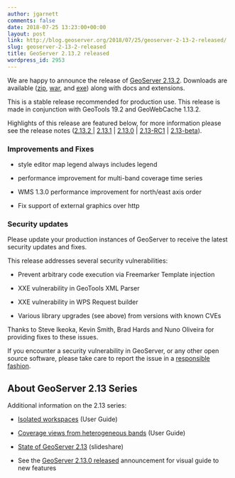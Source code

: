 ```yaml
---
author: jgarnett
comments: false
date: 2018-07-25 13:23:00+00:00
layout: post
link: http://blog.geoserver.org/2018/07/25/geoserver-2-13-2-released/
slug: geoserver-2-13-2-released
title: GeoServer 2.13.2 released
wordpress_id: 2953
---
```




We are happy to announce the release of [GeoServer 2.13.2](http://sourceforge.net/projects/geoserver/files/GeoServer/2.13.2/). Downloads are available ([zip](http://sourceforge.net/projects/geoserver/files/GeoServer/2.13.2/geoserver-2.13.2-bin.zip/download), [war](http://sourceforge.net/projects/geoserver/files/GeoServer/2.13.2/geoserver-2.13.2-war.zip/download), and [exe](http://sourceforge.net/projects/geoserver/files/GeoServer/2.13.2/geoserver-2.13.2.exe/download)) along with docs and extensions.

This is a stable release recommended for production use. This release is made in conjunction with GeoTools 19.2 and GeoWebCache 1.13.2.




Highlights of this release are featured below, for more information please see the release notes ([2.13.2 ](https://osgeo-org.atlassian.net/secure/ReleaseNote.jspa?projectId=10000&version=16728)| [2.13.1](https://osgeo-org.atlassian.net/secure/ReleaseNote.jspa?projectId=10000&version=16724) | [2.13.0](https://osgeo-org.atlassian.net/secure/ReleaseNote.jspa?projectId=10000&version=16722) | [2.13-RC1](https://osgeo-org.atlassian.net/secure/ReleaseNote.jspa?projectId=10000&version=16717) | [2.13-beta](https://osgeo-org.atlassian.net/secure/ReleaseNote.jspa?projectId=10000&version=16702)).


### Improvements and Fixes





 	
  * style editor map legend always includes legend

 	
  * performance improvement for multi-band coverage time series

 	
  * WMS 1.3.0 performance improvement for north/east axis order

 	
  * Fix support of external graphics over http




### Security updates


Please update your production instances of GeoServer to receive the latest security updates and fixes.

This release addresses several security vulnerabilities:



 	
  * Prevent arbitrary code execution via Freemarker Template injection

 	
  * XXE vulnerability in GeoTools XML Parser

 	
  * XXE vulnerability in WPS Request builder

 	
  * Various library upgrades (see above) from versions with known CVEs


Thanks to Steve Ikeoka, Kevin Smith, Brad Hards and Nuno Oliveira for providing fixes to these issues.

If you encounter a security vulnerability in GeoServer, or any other open source software, please take care to report the issue in a [responsible fashion](http://docs.geoserver.org/stable/en/user/introduction/gettinginvolved.html#bug-tracking).


## About GeoServer 2.13 Series


Additional information on the 2.13 series:



 	
  * [Isolated workspaces](http://docs.geoserver.org/latest/en/user/data/webadmin/workspaces.html#isolated-workspaces) (User Guide)

 	
  * [Coverage views from heterogeneous bands](http://docs.geoserver.org/latest/en/user/data/raster/coverageview.html#heterogeneous-coverage-views) (User Guide)

 	
  * [State of GeoServer 2.13](https://www.slideshare.net/jgarnett/state-of-geoserver-213) (slideshare)

 	
  * See the [GeoServer 2.13.0 released](http://blog.geoserver.org/2018/03/20/geoserver-2-13-0-released/) announcement for visual guide to new features



